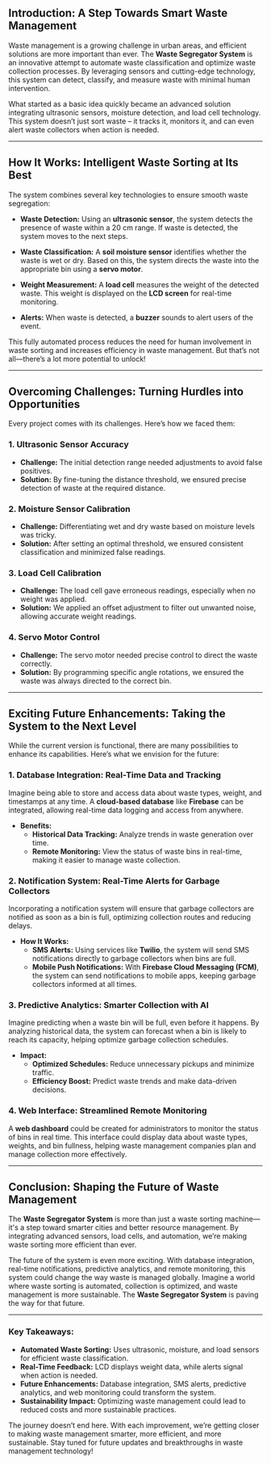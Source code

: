 ## **Introduction: A Step Towards Smart Waste Management**

Waste management is a growing challenge in urban areas, and efficient solutions are more important than ever. The **Waste Segregator System** is an innovative attempt to automate waste classification and optimize waste collection processes. By leveraging sensors and cutting-edge technology, this system can detect, classify, and measure waste with minimal human intervention.

What started as a basic idea quickly became an advanced solution integrating ultrasonic sensors, moisture detection, and load cell technology. This system doesn’t just sort waste – it tracks it, monitors it, and can even alert waste collectors when action is needed.

---

## **How It Works: Intelligent Waste Sorting at Its Best**

The system combines several key technologies to ensure smooth waste segregation:

- **Waste Detection:** Using an **ultrasonic sensor**, the system detects the presence of waste within a 20 cm range. If waste is detected, the system moves to the next steps.
    
- **Waste Classification:** A **soil moisture sensor** identifies whether the waste is wet or dry. Based on this, the system directs the waste into the appropriate bin using a **servo motor**.
    
- **Weight Measurement:** A **load cell** measures the weight of the detected waste. This weight is displayed on the **LCD screen** for real-time monitoring.
    
- **Alerts:** When waste is detected, a **buzzer** sounds to alert users of the event.
    

This fully automated process reduces the need for human involvement in waste sorting and increases efficiency in waste management. But that’s not all—there’s a lot more potential to unlock!

---

## **Overcoming Challenges: Turning Hurdles into Opportunities**

Every project comes with its challenges. Here’s how we faced them:

### **1. Ultrasonic Sensor Accuracy**

- **Challenge:** The initial detection range needed adjustments to avoid false positives.
- **Solution:** By fine-tuning the distance threshold, we ensured precise detection of waste at the required distance.

### **2. Moisture Sensor Calibration**

- **Challenge:** Differentiating wet and dry waste based on moisture levels was tricky.
- **Solution:** After setting an optimal threshold, we ensured consistent classification and minimized false readings.

### **3. Load Cell Calibration**

- **Challenge:** The load cell gave erroneous readings, especially when no weight was applied.
- **Solution:** We applied an offset adjustment to filter out unwanted noise, allowing accurate weight readings.

### **4. Servo Motor Control**

- **Challenge:** The servo motor needed precise control to direct the waste correctly.
- **Solution:** By programming specific angle rotations, we ensured the waste was always directed to the correct bin.

---

## **Exciting Future Enhancements: Taking the System to the Next Level**

While the current version is functional, there are many possibilities to enhance its capabilities. Here’s what we envision for the future:

### **1. Database Integration: Real-Time Data and Tracking**

Imagine being able to store and access data about waste types, weight, and timestamps at any time. A **cloud-based database** like **Firebase** can be integrated, allowing real-time data logging and access from anywhere.

- **Benefits:**
    - **Historical Data Tracking:** Analyze trends in waste generation over time.
    - **Remote Monitoring:** View the status of waste bins in real-time, making it easier to manage waste collection.

### **2. Notification System: Real-Time Alerts for Garbage Collectors**

Incorporating a notification system will ensure that garbage collectors are notified as soon as a bin is full, optimizing collection routes and reducing delays.

- **How It Works:**
    - **SMS Alerts:** Using services like **Twilio**, the system will send SMS notifications directly to garbage collectors when bins are full.
    - **Mobile Push Notifications:** With **Firebase Cloud Messaging (FCM)**, the system can send notifications to mobile apps, keeping garbage collectors informed at all times.

### **3. Predictive Analytics: Smarter Collection with AI**

Imagine predicting when a waste bin will be full, even before it happens. By analyzing historical data, the system can forecast when a bin is likely to reach its capacity, helping optimize garbage collection schedules.

- **Impact:**
    - **Optimized Schedules:** Reduce unnecessary pickups and minimize traffic.
    - **Efficiency Boost:** Predict waste trends and make data-driven decisions.

### **4. Web Interface: Streamlined Remote Monitoring**

A **web dashboard** could be created for administrators to monitor the status of bins in real time. This interface could display data about waste types, weights, and bin fullness, helping waste management companies plan and manage collection more effectively.

---

## **Conclusion: Shaping the Future of Waste Management**

The **Waste Segregator System** is more than just a waste sorting machine—it's a step toward smarter cities and better resource management. By integrating advanced sensors, load cells, and automation, we’re making waste sorting more efficient than ever.

The future of the system is even more exciting. With database integration, real-time notifications, predictive analytics, and remote monitoring, this system could change the way waste is managed globally. Imagine a world where waste sorting is automated, collection is optimized, and waste management is more sustainable. The **Waste Segregator System** is paving the way for that future.

---

### **Key Takeaways:**

- **Automated Waste Sorting:** Uses ultrasonic, moisture, and load sensors for efficient waste classification.
- **Real-Time Feedback:** LCD displays weight data, while alerts signal when action is needed.
- **Future Enhancements:** Database integration, SMS alerts, predictive analytics, and web monitoring could transform the system.
- **Sustainability Impact:** Optimizing waste management could lead to reduced costs and more sustainable practices.

The journey doesn’t end here. With each improvement, we’re getting closer to making waste management smarter, more efficient, and more sustainable. Stay tuned for future updates and breakthroughs in waste management technology!